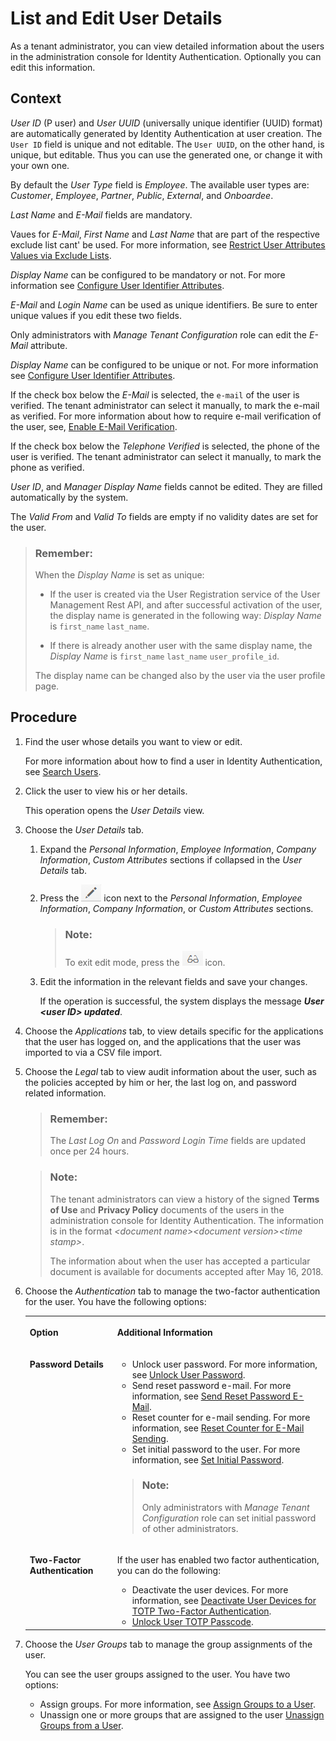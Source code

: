 <!-- loio045cb01bd2034b05a69e1a626e46570f -->

# List and Edit User Details

As a tenant administrator, you can view detailed information about the users in the administration console for Identity Authentication. Optionally you can edit this information.



<a name="loio045cb01bd2034b05a69e1a626e46570f__context_awh_phy_4mb"/>

## Context

 *User ID* \(P user\) and *User UUID* \(universally unique identifier \(UUID\) format\) are automatically generated by Identity Authentication at user creation. The `User ID` field is unique and not editable. The `User UUID`, on the other hand, is unique, but editable. Thus you can use the generated one, or change it with your own one.

By default the *User Type* field is *Employee*. The available user types are: *Customer*, *Employee*, *Partner*, *Public*, *External*, and *Onboardee*.

*Last Name* and *E-Mail* fields are mandatory.

Vaues for *E-Mail*, *First Name* and *Last Name* that are part of the respective exclude list cant' be used. For more information, see [Restrict User Attributes Values via Exclude Lists](restrict-user-attributes-values-via-exclude-lists-cb108c2.md).

*Display Name* can be configured to be mandatory or not. For more information see [Configure User Identifier Attributes](configure-user-identifier-attributes-8b9fa88.md).

*E-Mail* and *Login Name* can be used as unique identifiers. Be sure to enter unique values if you edit these two fields.

Only administrators with *Manage Tenant Configuration* role can edit the *E-Mail* attribute.

*Display Name* can be configured to be unique or not. For more information see [Configure User Identifier Attributes](configure-user-identifier-attributes-8b9fa88.md).

If the check box below the *E-Mail* is selected, the `e-mail` of the user is verified. The tenant administrator can select it manually, to mark the e-mail as verified. For more information about how to require e-mail verification of the user, see, [Enable E-Mail Verification](enable-e-mail-verification-483d26c.md).

If the check box below the *Telephone Verified* is selected, the phone of the user is verified. The tenant administrator can select it manually, to mark the phone as verified.

*User ID*, and *Manager Display Name* fields cannot be edited. They are filled automatically by the system.

The *Valid From* and *Valid To* fields are empty if no validity dates are set for the user.

> ### Remember:  
> When the *Display Name* is set as unique:
> 
> -   If the user is created via the User Registration service of the User Management Rest API, and after successful activation of the user, the display name is generated in the following way: *Display Name* is `first_name` `last_name`.
> 
> -   If there is already another user with the same display name, the *Display Name* is `first_name` `last_name` `user_profile_id`.
> 
> 
> The display name can be changed also by the user via the user profile page.



## Procedure

1.  Find the user whose details you want to view or edit.

    For more information about how to find a user in Identity Authentication, see [Search Users](search-users-06078a6.md).

2.  Click the user to view his or her details.

    This operation opens the *User Details* view.

3.  Choose the *User Details* tab.

    1.  Expand the *Personal Information*, *Employee Information*, *Company Information*, *Custom Attributes* sections if collapsed in the *User Details* tab.

    2.  Press the ![](images/Edit_User_Details_e96801b.png) icon next to the *Personal Information*, *Employee Information*, *Company Information*, or *Custom Attributes* sections.

        > ### Note:  
        > To exit edit mode, press the ![](images/Read_Mode_Icon_f173d35.png) icon.


    1.  Edit the information in the relevant fields and save your changes.

        If the operation is successful, the system displays the message ***User <user ID\> updated***.


4.  Choose the *Applications* tab, to view details specific for the applications that the user has logged on, and the applications that the user was imported to via a CSV file import.

5.  Choose the *Legal* tab to view audit information about the user, such as the policies accepted by him or her, the last log on, and password related information.

    > ### Remember:  
    > The *Last Log On* and *Password Login Time* fields are updated once per 24 hours.

    > ### Note:  
    > The tenant administrators can view a history of the signed **Terms of Use** and **Privacy Policy** documents of the users in the administration console for Identity Authentication. The information is in the format *<document name\><document version\><time stamp\>*.
    > 
    > The information about when the user has accepted a particular document is available for documents accepted after May 16, 2018.

6.  Choose the *Authentication* tab to manage the two-factor authentication for the user. You have the following options:


    <table>
    <tr>
    <th valign="top">

    Option


    
    </th>
    <th valign="top">

    Additional Information


    
    </th>
    </tr>
    <tr>
    <td valign="top">

    **Password Details**


    
    </td>
    <td valign="top">

    -   Unlock user password. For more information, see [Unlock User Password](unlock-user-password-9172552.md).
    -   Send reset password e-mail. For more information, see [Send Reset Password E-Mail](send-reset-password-e-mail-da55abf.md).
    -   Reset counter for e-mail sending. For more information, see [Reset Counter for E-Mail Sending](reset-counter-for-e-mail-sending-08f634b.md).
    -   Set initial password to the user. For more information, see [Set Initial Password](set-initial-password-16149d5.md).

    > ### Note:  
    > Only administrators with *Manage Tenant Configuration* role can set initial password of other administrators.


    
    </td>
    </tr>
    <tr>
    <td valign="top">

    **Two-Factor Authentication**


    
    </td>
    <td valign="top">

    If the user has enabled two factor authentication, you can do the following:

    -   Deactivate the user devices. For more information, see [Deactivate User Devices for TOTP Two-Factor Authentication](deactivate-user-devices-for-totp-two-factor-authentication-87324d5.md).
    -   [Unlock User TOTP Passcode](unlock-user-totp-passcode-cb6615d.md).


    
    </td>
    </tr>
    </table>
    
7.  Choose the *User Groups* tab to manage the group assignments of the user.

    You can see the user groups assigned to the user. You have two options:

    -   Assign groups. For more information, see [Assign Groups to a User](assign-groups-to-a-user-bfdeb9c.md).
    -   Unassign one or more groups that are assigned to the user [Unassign Groups from a User](unassign-groups-from-a-user-4353735.md).


